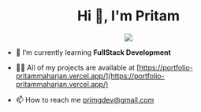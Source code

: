 <h1 align="center">Hi 👋, I'm Pritam</h1>

<div align="center">
  <img src="https://profile-counter.glitch.me/PritamMaharjan86/count.svg?"  />
</div>


- 🌱 I’m currently learning **FullStack Development**

- 👨‍💻 All of my projects are available at [https://portfolio-pritammaharjan.vercel.app/](https://portfolio-pritammaharjan.vercel.app/)

- 📫 How to reach me primgdev@gmail.com

